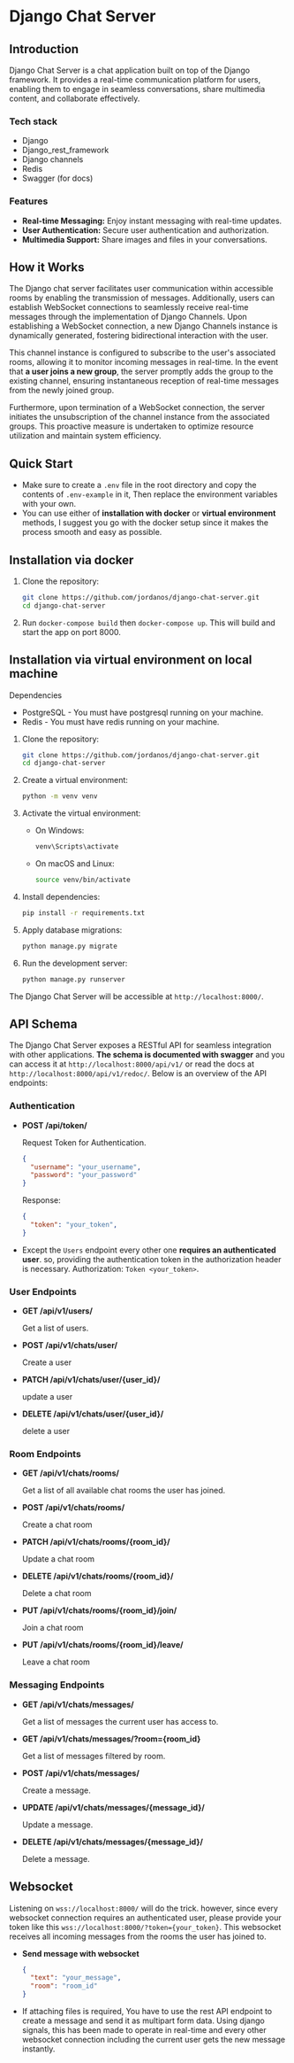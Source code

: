 <!-- Title -->

<!-- Headers and sub headers -->

<!-- Introduction [intro, techstack] -->

# Django Chat Server

## Introduction

Django Chat Server is a chat application built on top of the Django framework. It provides a real-time communication platform for users, enabling them to engage in seamless conversations, share multimedia content, and collaborate effectively.

### Tech stack
- Django
- Django_rest_framework
- Django channels
- Redis
- Swagger (for docs)

### Features

- **Real-time Messaging:** Enjoy instant messaging with real-time updates.
- **User Authentication:** Secure user authentication and authorization.
- **Multimedia Support:** Share images and files in your conversations.


## How it Works
The Django chat server facilitates user communication within accessible rooms by enabling the transmission of messages. Additionally, users can establish WebSocket connections to seamlessly receive real-time messages through the implementation of Django Channels. Upon establishing a WebSocket connection, a new Django Channels instance is dynamically generated, fostering bidirectional interaction with the user. 

This channel instance is configured to subscribe to the user's associated rooms, allowing it to monitor incoming messages in real-time. In the event that **a user joins a new group**, the server promptly adds the group to the existing channel, ensuring instantaneous reception of real-time messages from the newly joined group.

Furthermore, upon termination of a WebSocket connection, the server initiates the unsubscription of the channel instance from the associated groups. This proactive measure is undertaken to optimize resource utilization and maintain system efficiency.


## Quick Start

- Make sure to create a `.env` file in the root directory and copy the contents of `.env-example` in it, Then replace the environment variables with your own.
- You can use either of **installation with docker** or **virtual environment** methods, I suggest you go with the docker setup since it makes the process smooth and easy as possible.

## Installation via docker

1. Clone the repository:

   ```bash
   git clone https://github.com/jordanos/django-chat-server.git
   cd django-chat-server
   ```

2. Run `docker-compose build` then `docker-compose up`. This will build and start the app on port 8000.

## Installation via virtual environment on local machine

Dependencies
- PostgreSQL - You must have postgresql running on your machine. 
- Redis - You must have redis running on your machine.

1. Clone the repository:

   ```bash
   git clone https://github.com/jordanos/django-chat-server.git
   cd django-chat-server
   ```

2. Create a virtual environment:

   ```bash
   python -m venv venv
   ```

3. Activate the virtual environment:

   - On Windows:

     ```bash
     venv\Scripts\activate
     ```

   - On macOS and Linux:

     ```bash
     source venv/bin/activate
     ```

4. Install dependencies:

   ```bash
   pip install -r requirements.txt
   ```

5. Apply database migrations:

   ```bash
   python manage.py migrate
   ```

6. Run the development server:

   ```bash
   python manage.py runserver
   ```

The Django Chat Server will be accessible at `http://localhost:8000/`.


## API Schema

The Django Chat Server exposes a RESTful API for seamless integration with other applications. **The schema is documented with swagger** and you can access it at `http://localhost:8000/api/v1/` or read the docs at `http://localhost:8000/api/v1/redoc/`. Below is an overview of the API endpoints:

### Authentication

- **POST /api/token/**

  Request Token for Authentication.

  ```json
  {
    "username": "your_username",
    "password": "your_password"
  }
  ```

  Response:

  ```json
  {
    "token": "your_token",
  }
  ```



- Except the `Users` endpoint every other one **requires an authenticated user**. so, providing the authentication token in the authorization header is necessary. Authorization: `Token <your_token>`.


### User Endpoints

- **GET /api/v1/users/**

  Get a list of users.

- **POST /api/v1/chats/user/**

  Create a user

- **PATCH /api/v1/chats/user/{user_id}/**

  update a user

- **DELETE /api/v1/chats/user/{user_id}/**

  delete a user


### Room Endpoints

- **GET /api/v1/chats/rooms/**

  Get a list of all available chat rooms the user has joined.

- **POST /api/v1/chats/rooms/**

  Create a chat room

- **PATCH /api/v1/chats/rooms/{room_id}/**

  Update a chat room

- **DELETE /api/v1/chats/rooms/{room_id}/**

  Delete a chat room

- **PUT /api/v1/chats/rooms/{room_id}/join/**

  Join a chat room

- **PUT /api/v1/chats/rooms/{room_id}/leave/**

  Leave a chat room

### Messaging Endpoints

- **GET /api/v1/chats/messages/**

  Get a list of messages the current user has access to.

- **GET /api/v1/chats/messages/?room={room_id}**

  Get a list of messages filtered by room.

- **POST /api/v1/chats/messages/**

  Create a message.

- **UPDATE /api/v1/chats/messages/{message_id}/**

  Update a message.

- **DELETE /api/v1/chats/messages/{message_id}/**

  Delete a message.


## Websocket

Listening on `wss://localhost:8000/` will do the trick. however, since every websocket connection requires an authenticated user, please provide your token like this `wss://localhost:8000/?token={your_token}`. This websocket receives all incoming messages from the rooms the user has joined to.

- **Send message with websocket**

  ```json
  {
    "text": "your_message",
    "room": "room_id"
  }
  ```

- If attaching files is required, You have to use the rest API endpoint to create a message and send it as multipart form data. Using django signals, this has been made to operate in real-time and every other websocket connection including the current user gets the new message instantly.